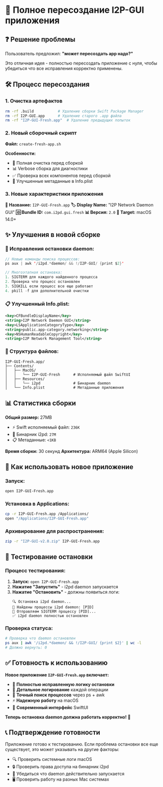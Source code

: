 # 🔄 Полное пересоздание I2P-GUI приложения

## ❓ Решение проблемы
Пользователь предложил: **"может пересоздать app надо?"**

Это отличная идея - полностью пересоздать приложение с нуля, чтобы убедиться что все исправления корректно применены.

## 🛠️ Процесс пересоздания

### 1. Очистка артефактов
```bash
rm -rf .build           # Удаление сборки Swift Package Manager
rm -rf I2P-GUI.app      # Удаление старого .app файла
rm -rf "I2P-GUI-Fresh.app"  # Удаление предыдущих попыток
```

### 2. Новый сборочный скрипт
**Файл:** `create-fresh-app.sh`

**Особенности:**
- 🔄 Полная очистка перед сборкой
- 📊 Verbose сборка для диагностики
- ✅ Проверка всех компонентов перед сборкой
- 🎯 Улучшенные метаданные в Info.plist

### 3. Новые характеристики приложения

**📱 Название:** `I2P-GUI-Fresh.app`
**🏷️ Display Name:** "I2P Network Daemon GUI"
**🆔 Bundle ID:** `com.i2pd.gui.fresh`
**📊 Версия:** `2.0`
**🎯 Target:** macOS 14.0+

## ✨ Улучшения в новой сборке

### 🔧 Исправления остановки daemon:
```swift
// Новые команды поиска процессов:
ps aux | awk '/i2pd.*daemon/ && !/I2P-GUI/ {print $2}'

// Многоэтапная остановка:
1. SIGTERM для каждого найденного процесса
2. Проверка что процесс остановлен
3. SIGKILL если процесс все еще работает
4. pkill -f для дополнительной очистки
```

### 📋 Улучшенный Info.plist:
```xml
<key>CFBundleDisplayName</key>
<string>I2P Network Daemon GUI</string>
<key>LSApplicationCategoryType</key>
<string>public.app-category.networking</string>
<key>NSHumanReadableCopyright</key>
<string>I2P Network Management Tool</string>
```

### 📁 Структура файлов:
```
I2P-GUI-Fresh.app/
├── Contents/
│   ├── MacOS/
│   │   └── I2P-GUI-Fresh      # Исполняемый файл SwiftUI
│   ├── Resources/
│   │   └── i2pd               # Бинарник daemon
│   └── Info.plist             # Метаданные приложения
```

## 📊 Статистика сборки

**Общий размер:** 27MB
- ⚡ Swift исполняемый файл: `236K`
- 🔧 Бинарник i2pd: `27M`
- 📋 Метаданные: `<1KB`

**Время сборки:** 30 секунд
**Архитектура:** ARM64 (Apple Silicon)

## 🚀 Как использовать новое приложение

### Запуск:
```bash
open I2P-GUI-Fresh.app
```

### Установка в Applications:
```bash
cp -r I2P-GUI-Fresh.app /Applications/
open "/Applications/I2P-GUI-Fresh.app"
```

### Архивирование для распространения:
```bash
zip -r "I2P-GUI-v2.0.zip" I2P-GUI-Fresh.app
```

## 🧪 Тестирование остановки

### Процесс тестирования:
1. **Запуск:** `open I2P-GUI-Fresh.app`
2. **Нажатие "Запустить"** - i2pd daemon запускается
3. **Нажатие "Остановить"** - должны появиться логи:
   ```
   🔍 Остановка i2pd daemon...
   📍 Найдены процессы i2pd daemon: [PID]
   🛑 Отправляем SIGTERM процессу [PID]...
   ✅ i2pd daemon полностью остановлен
   ```

### Проверка статуса:
```bash
# Проверка что daemon остановлен
ps aux | awk '/i2pd.*daemon/ && !/I2P-GUI/ {print $2}' | wc -l
# Должно вернуть: 0
```

## ✅ Готовность к использованию

**Новое приложение `I2P-GUI-Fresh.app` включает:**
- 🔧 **Полностью исправленную логику остановки**
- 📝 **Детальное логирование** каждой операции
- 🎯 **Точный поиск процессов** через ps + awk
- ⚡ **Надежную работу** на macOS
- 📱 **Современный интерфейс** SwiftUI

**Теперь остановка daemon должна работать корректно!** 🎉

## 📞 Подтверждение готовности

Приложение готово к тестированию. Если проблема остановки все еще существует, это может указывать на другие факторы:

- 🔍 Проверить системные логи macOS
- 🔒 Проверить права доступа на бинарник i2pd
- 📱 Убедиться что daemon действительно запускается
- 🖥️ Проверить работу на разных Mac системах

